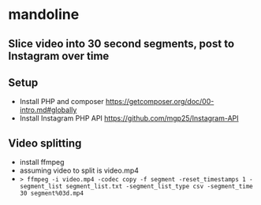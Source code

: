 # mandoline

## Slice video into 30 second segments, post to Instagram over time

## Setup
- Install PHP and composer https://getcomposer.org/doc/00-intro.md#globally
- Install Instagram PHP API https://github.com/mgp25/Instagram-API

## Video splitting
- install ffmpeg
- assuming video to split is video.mp4
- `> ffmpeg -i video.mp4 -codec copy -f segment -reset_timestamps 1 -segment_list segment_list.txt -segment_list_type csv -segment_time 30 segment%03d.mp4`


